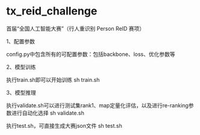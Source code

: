 # tx_reid_challenge
首届“全国人工智能大赛”（行人重识别 Person ReID 赛项）

1、配置参数

config.py中包含所有的可配置参数：包括backbone、loss、优化参数等

2、模型训练

执行train.sh即可以开始训练
sh train.sh

3、模型推理

执行validate.sh可以进行测试集rank1、map定量化评估，以及进行re-ranking参数进行自动化选择
sh validate.sh

执行test.sh，可直接生成大赛json文件
sh test.sh
